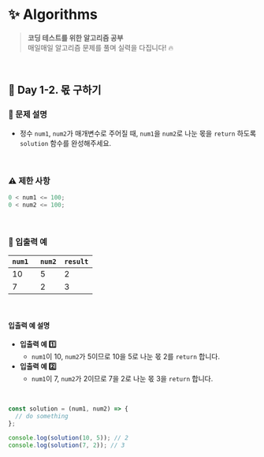 # ✨ Algorithms

> **코딩 테스트를 위한 알고리즘 공부**  
> 매일매일 알고리즘 문제를 풀며 실력을 다집니다! 🔥

<br>

## 📅 Day 1-2. 몫 구하기

### 📍 문제 설명

- 정수 `num1`, `num2`가 매개변수로 주어질 때,
  `num1`을 `num2`로 나눈 몫을 `return` 하도록
  `solution` 함수를 완성해주세요.

<br>

### ⚠️ 제한 사항

```javascript
0 < num1 <= 100;
0 < num2 <= 100;
```

<br>

### 👀 입출력 예

| `num1 ` | `num2` | `result` |
| ------- | ------ | -------- |
| 10      | 5      | 2        |
| 7       | 2      | 3        |

<br>

#### 입출력 예 설명

- **입출력 예 1️⃣**
  - `num1`이 10, `num2`가 5이므로 10을 5로 나눈 몫 2를 `return` 합니다.
- **입출력 예 2️⃣**
  - `num1`이 7, `num2`가 2이므로 7을 2로 나눈 몫 3을 `return` 합니다.

<br>

```javascript
const solution = (num1, num2) => {
  // do something
};

console.log(solution(10, 5)); // 2
console.log(solution(7, 2)); // 3
```
